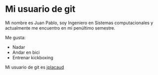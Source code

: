 # Mi usuario de git

Mi nombre es Juan Pablo, soy Ingeniero en Sistemas computacionales y actualmente me encuentro en mi penúltimo semestre.

Me gusta:
- Nadar
- Andar en bici
- Entrenar kickboxing

Mi usuario de git es [jplacaud](https://github.com/jplacaud)